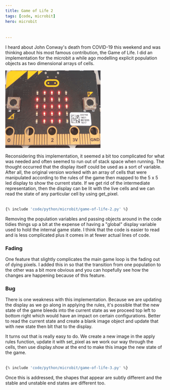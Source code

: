 ```yaml
---
title: Game of Life 2
tags: [code, microbit]
hero: microbit


---
```


I heard about John Conway's death from COVID-19 this weekend and was thinking about his most famous
contribution, the Game of Life. I did an implementation for the microbit a while ago modelling explicit
population objects as two dimensional arrays of cells.

![example](/img/posts/microbit-game-of-life/game.gif)

Reconsidering this implementation, it seemed a bit too complicated for what was needed and often seemed
to run out of stack space when running. The thought occurred that the display itself could be used as a
sort of variable. After all, the original version worked with an array of cells that were manipulated according
to the rules of the game then mapped to the 5 x 5 led display to show the current state. If we get rid of the
intermediate representation, then the display can be lit with the live cells and we can read the state of
any particular cell by using get_pixel.

```python

{% include 'code/python/microbit/game-of-life-2.py' %}

```

Removing the population variables and passing objects around in the code tidies things up a bit at the
expense of having a "global" display variable used to hold the internal game state. I think that the code is
easier to read and is less complicated plus it comes in at fewer actual lines of code.

### Fading

One feature that slightly complicates the main game loop is the fading out of dying pixels. I added this in so that the transition
from one population to the other was a bit more obvious and you can hopefully see how the changes are happening because of this feature.

### Bug

There is one weakness with this implementation. Because we are updating the display as we go along in applying the rules, it's possible that the new state of the game bleeds into the current state as we proceed top left to bottom right which would have an impact on certain configurations. Better to read the current state and create a blank image object and update that with new state then blt that to the display.

It turns out that is really easy to do. We create a new image in the apply rules function, update it with set_pixel as we
work our way through the cells, then use display.show at the end to make this image the new state of the game.

```python

{% include 'code/python/microbit/game-of-life-3.py' %}

```

Once this is addressed, the shapes that appear are subtly different and the stable and unstable end states are different too.
